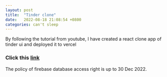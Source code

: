 ```yaml
---
layout: post
title:  "Tinder clone"
date:   2022-08-18 21:08:54 +0800
categories: can't sleep
---
```


By following the tutorial from youtube, I have created a react clone app of tinder ui and deployed it to vercel 

### Click this [link](https://tiner-clone.vercel.app/)

The policy of firebase database access right is up to 30 Dec 2022.